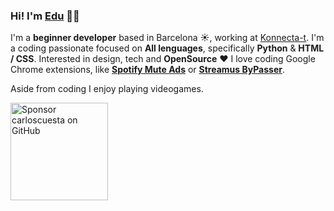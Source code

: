 ### Hi! I'm [Edu](http://hipotesi.org) 👋🏼

I'm a **beginner developer** based in Barcelona ☀️, working at [Konnecta-t](#). I'm a coding passionate focused on **All lenguages**, specifically **Python** & **HTML / CSS**. Interested in design, tech and **OpenSource** ❤️
I love coding Google Chrome extensions, like **[Spotify Mute Ads](https://chrome.google.com/webstore/detail/spotify-mute-ads/olnlcfclbjbhklimmoemghniloimbake?hl=es)** or **[Streamus ByPasser](https://chrome.google.com/webstore/detail/streamus-bypasser/dmoemfoopcalicnobhengkfgghjndibo?hl=es)**.

Aside from coding I enjoy playing videogames.

  <a href="#">
    <img src="https://user-images.githubusercontent.com/7629661/87821425-1f956c00-c870-11ea-9871-a76f99739501.png" width="156" alt="Sponsor carloscuesta on GitHub" title="Sponsor carloscuesta on GitHub">
  </a>
</p>
